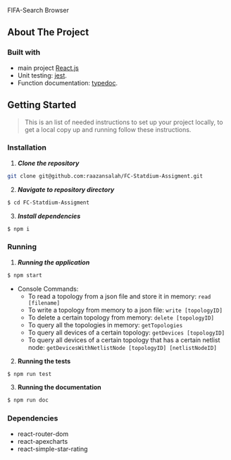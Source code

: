 FIFA-Search Browser

## About The Project

>    

### Built with

- main project [React.js](https://reactjs.org/)
- Unit testing: [jest](https://jestjs.io/).
- Function documentation: [typedoc](https://typedoc.org).

## Getting Started

> This is an list of needed instructions to set up your project locally, to get a local copy up and running follow these instructions.

### Installation

1. **_Clone the repository_**

```sh
git clone git@github.com:raazansalah/FC-Statdium-Assigment.git
```

2. **_Navigate to repository directory_**

```sh
$ cd FC-Statdium-Assigment
```

3. **_Install dependencies_**

```sh
$ npm i
```

### Running

1. **_Running the application_**

```sh
$ npm start
```
- Console Commands:
    - To read a topology from a json file and store it in memory: ```read [filename]```
    - To write a topology from memory to a json file: ```write [topologyID] ```
    - To delete a certain topology from memory: ```delete [topologyID]```
    - To query all the topologies in memory: ```getTopologies ``` 
    - To query all devices of a certain topology: ```getDevices [topologyID]```
    - To query all devices of a certain topology that has a certain netlist node: ```getDevicesWithNetlistNode [topologyID] [netlistNodeID]```

2. **Running the tests**

```sh
$ npm run test
```

3. **Running the documentation**

```sh
$ npm run doc
```
### Dependencies
 - react-router-dom
 - react-apexcharts
 - react-simple-star-rating

